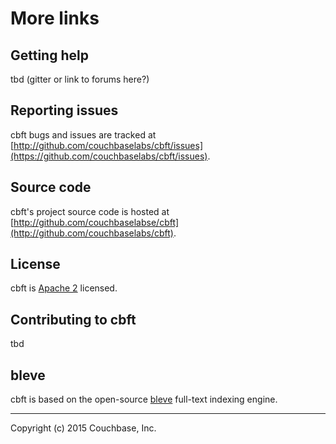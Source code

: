 # More links

## Getting help

tbd (gitter or link to forums here?)

## Reporting issues

cbft bugs and issues are tracked at [http://github.com/couchbaselabs/cbft/issues](https://github.com/couchbaselabs/cbft/issues).

## Source code

cbft's project source code is hosted at [http://github.com/couchbaselabse/cbft](http://github.com/couchbaselabs/cbft).

## License

cbft is [Apache 2](https://github.com/couchbaselabs/cbft/blob/master/LICENSE) licensed.

## Contributing to cbft

tbd

## bleve

cbft is based on the open-source [bleve](http://blevesearch.com)
full-text indexing engine.

---

Copyright (c) 2015 Couchbase, Inc.
